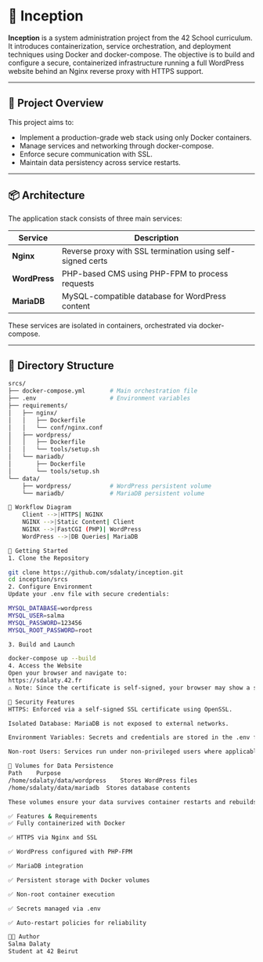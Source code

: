 # 🏰 Inception

**Inception** is a system administration project from the 42 School curriculum. It introduces containerization, service orchestration, and deployment techniques using Docker and docker-compose. The objective is to build and configure a secure, containerized infrastructure running a full WordPress website behind an Nginx reverse proxy with HTTPS support.

---

## 📐 Project Overview

This project aims to:

- Implement a production-grade web stack using only Docker containers.
- Manage services and networking through docker-compose.
- Enforce secure communication with SSL.
- Maintain data persistency across service restarts.

---

## 📦 Architecture

The application stack consists of three main services:

| Service   | Description                                       |
|-----------|-------------------------------------------------|
| **Nginx** | Reverse proxy with SSL termination using self-signed certs |
| **WordPress** | PHP-based CMS using PHP-FPM to process requests |
| **MariaDB** | MySQL-compatible database for WordPress content |

These services are isolated in containers, orchestrated via docker-compose.

---

## 🧱 Directory Structure

```bash
srcs/
├── docker-compose.yml       # Main orchestration file
├── .env                     # Environment variables
├── requirements/
│   ├── nginx/
│   │   ├── Dockerfile
│   │   └── conf/nginx.conf
│   ├── wordpress/
│   │   ├── Dockerfile
│   │   └── tools/setup.sh
│   └── mariadb/
│       ├── Dockerfile
│       └── tools/setup.sh
└── data/
    ├── wordpress/           # WordPress persistent volume
    └── mariadb/             # MariaDB persistent volume

🔄 Workflow Diagram
    Client -->|HTTPS| NGINX
    NGINX -->|Static Content| Client
    NGINX -->|FastCGI (PHP)| WordPress
    WordPress -->|DB Queries| MariaDB

🚀 Getting Started
1. Clone the Repository

git clone https://github.com/sdalaty/inception.git
cd inception/srcs
2. Configure Environment
Update your .env file with secure credentials:

MYSQL_DATABASE=wordpress
MYSQL_USER=salma
MYSQL_PASSWORD=123456
MYSQL_ROOT_PASSWORD=root

3. Build and Launch

docker-compose up --build
4. Access the Website
Open your browser and navigate to:
https://sdalaty.42.fr
⚠️ Note: Since the certificate is self-signed, your browser may show a security warning.

🔐 Security Features
HTTPS: Enforced via a self-signed SSL certificate using OpenSSL.

Isolated Database: MariaDB is not exposed to external networks.

Environment Variables: Secrets and credentials are stored in the .env file.

Non-root Users: Services run under non-privileged users where applicable.

📂 Volumes for Data Persistence
Path	Purpose
/home/sdalaty/data/wordpress	Stores WordPress files
/home/sdalaty/data/mariadb	Stores database contents

These volumes ensure your data survives container restarts and rebuilds.

✅ Features & Requirements
✅ Fully containerized with Docker

✅ HTTPS via Nginx and SSL

✅ WordPress configured with PHP-FPM

✅ MariaDB integration

✅ Persistent storage with Docker volumes

✅ Non-root container execution

✅ Secrets managed via .env

✅ Auto-restart policies for reliability

👩‍💻 Author
Salma Dalaty
Student at 42 Beirut

